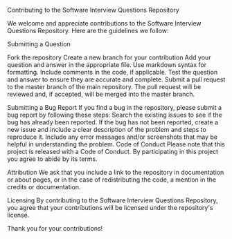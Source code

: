 Contributing to the Software Interview Questions Repository

We welcome and appreciate contributions to the Software Interview Questions Repository. Here are the guidelines we follow:

Submitting a Question

Fork the repository
Create a new branch for your contribution
Add your question and answer in the appropriate file.
Use markdown syntax for formatting.
Include comments in the code, if applicable.
Test the question and answer to ensure they are accurate and complete.
Submit a pull request to the master branch of the main repository.
The pull request will be reviewed and, if accepted, will be merged into the master branch.


Submitting a Bug Report
If you find a bug in the repository, please submit a bug report by following these steps:
Search the existing issues to see if the bug has already been reported.
If the bug has not been reported, create a new issue and include a clear description of the problem and steps to reproduce it.
Include any error messages and/or screenshots that may be helpful in understanding the problem.
Code of Conduct
Please note that this project is released with a Code of Conduct. By participating in this project you agree to abide by its terms.

Attribution
We ask that you include a link to the repository in documentation or about pages, or in the case of redistributing the code, a mention in the credits or documentation.

Licensing
By contributing to the Software Interview Questions Repository, you agree that your contributions will be licensed under the repository's license.

Thank you for your contributions!
